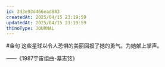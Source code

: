 ```yaml
---
id: 2d3e93d466ead883
createdAt: 2025/04/15 23:19:59
updatedAt: 2025/04/15 23:19:59
thinoType: JOURNAL
---
```

#金句 这些星球以令人恐惧的美丽回报了她的勇气。为她献上掌声。

——《1987宇宙组曲-墓志铭》